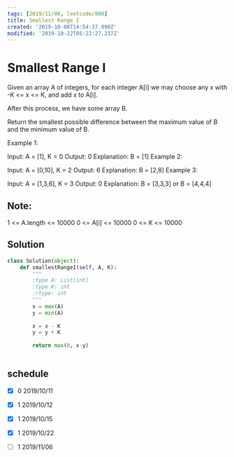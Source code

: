 ```yaml
---
tags: [2019/11/06, leetcode/908]
title: Smallest Range I
created: '2019-10-08T14:54:37.090Z'
modified: '2019-10-22T05:22:27.237Z'
---
```


# Smallest Range I

Given an array A of integers, for each integer A[i] we may choose any x with -K <= x <= K, and add x to A[i].

After this process, we have some array B.

Return the smallest possible difference between the maximum value of B and the minimum value of B.

 

Example 1:

Input: A = [1], K = 0
Output: 0
Explanation: B = [1]
Example 2:

Input: A = [0,10], K = 2
Output: 6
Explanation: B = [2,8]
Example 3:

Input: A = [1,3,6], K = 3
Output: 0
Explanation: B = [3,3,3] or B = [4,4,4]
 

## Note:

1 <= A.length <= 10000
0 <= A[i] <= 10000
0 <= K <= 10000

## Solution

```python
class Solution(object):
    def smallestRangeI(self, A, K):
        """
        :type A: List[int]
        :type K: int
        :rtype: int
        """
        x = max(A)
        y = min(A)
        
        x = x - K
        y = y + K
        
        return max(0, x-y)
        
```


## schedule

* [x] 0 2019/10/11
* [x] 1 2019/10/12
* [x] 1 2019/10/15
* [x] 1 2019/10/22
* [ ] 1 2019/11/06

